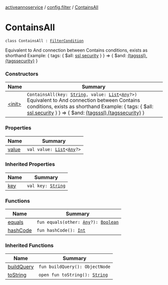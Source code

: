 [activeannoservice](../../index.md) / [config.filter](../index.md) / [ContainsAll](./index.md)

# ContainsAll

`class ContainsAll : `[`FilterCondition`](../-filter-condition/index.md)

Equivalent to And connection between Contains conditions, exists as shorthand
Example:
{ tags: { $all: [ssl,security](#) } } =&gt; { $and: [{tagsssl},{tagssecurity}](#) }

### Constructors

| Name | Summary |
|---|---|
| [&lt;init&gt;](-init-.md) | `ContainsAll(key: `[`String`](https://kotlinlang.org/api/latest/jvm/stdlib/kotlin/-string/index.html)`, value: `[`List`](https://kotlinlang.org/api/latest/jvm/stdlib/kotlin.collections/-list/index.html)`<`[`Any`](https://kotlinlang.org/api/latest/jvm/stdlib/kotlin/-any/index.html)`?>)`<br>Equivalent to And connection between Contains conditions, exists as shorthand Example: { tags: { $all: [ssl,security](#) } } =&gt; { $and: [{tagsssl},{tagssecurity}](#) } |

### Properties

| Name | Summary |
|---|---|
| [value](value.md) | `val value: `[`List`](https://kotlinlang.org/api/latest/jvm/stdlib/kotlin.collections/-list/index.html)`<`[`Any`](https://kotlinlang.org/api/latest/jvm/stdlib/kotlin/-any/index.html)`?>` |

### Inherited Properties

| Name | Summary |
|---|---|
| [key](../-filter-condition/key.md) | `val key: `[`String`](https://kotlinlang.org/api/latest/jvm/stdlib/kotlin/-string/index.html) |

### Functions

| Name | Summary |
|---|---|
| [equals](equals.md) | `fun equals(other: `[`Any`](https://kotlinlang.org/api/latest/jvm/stdlib/kotlin/-any/index.html)`?): `[`Boolean`](https://kotlinlang.org/api/latest/jvm/stdlib/kotlin/-boolean/index.html) |
| [hashCode](hash-code.md) | `fun hashCode(): `[`Int`](https://kotlinlang.org/api/latest/jvm/stdlib/kotlin/-int/index.html) |

### Inherited Functions

| Name | Summary |
|---|---|
| [buildQuery](../-filter-condition/build-query.md) | `fun buildQuery(): ObjectNode` |
| [toString](../-filter-condition/to-string.md) | `open fun toString(): `[`String`](https://kotlinlang.org/api/latest/jvm/stdlib/kotlin/-string/index.html) |
